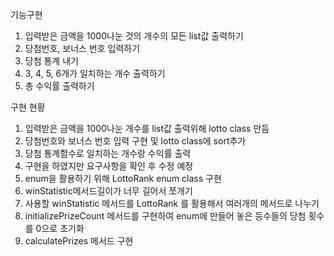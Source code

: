 기능구현
1. 입력받은 금액을 1000나눈 것의 개수의 모든 list값 출력하기
2. 당첨번호, 보너스 번호 입력하기
3. 당첨 통계 내기 
4. 3, 4, 5, 6개가 일치하는 개수 출력하기 
5. 총 수익률 출력하기

구현 현황
1. 입력받은 금액을 1000나눈 개수를 list값 출력위해 lotto class 만듬
2. 당첨번호와 보너스 번호 입력 구현 및 lotto class에 sort추가
3. 당첨 통계함수로 일치하는 개수랑 수익률 출력
4. 구현을 하였지만 요구사항을 확인 후 수정 예정
5. enum을 활용하기 위해 LottoRank enum class 구현
6. winStatistic메서드길이가 너무 길어서 쪼개기
7. 사용할 winStatistic 메서드를 LottoRank 를 활용해서 여러개의 메서드로 나누기 
8. initializePrizeCount 메서드를 구현하여 enum에 만들어 놓은 등수들의 당첨 횟수를 0으로 초기화
9. calculatePrizes 메서드 구현